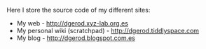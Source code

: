 Here I store the source code of my different sites:
* My web - http://dgerod.xyz-lab.org.es
* My personal wiki (scratchpad) - http://dgerod.tiddlyspace.com
* My blog - http://dgerod.blogspot.com.es

